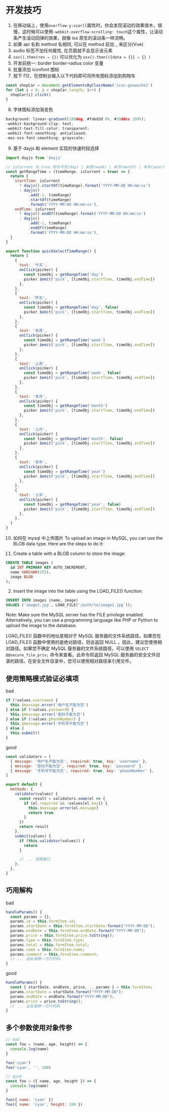 # 开发技巧

1. 在移动端上，使用`overflow-y:scorll`属性时，你会发现滚动的效果很木，很慢，这时候可以使用`-webkit-overflow-scrolling: touch`这个属性，让滚动条产生滚动回弹的效果，就像 ios 原生的滚动条一样流畅。
2. 如果 api 名和 method 名相同, 可以在 method 前加 \_ 来区分(Vue)
3. audio 标签不加任何属性, 在页面就不会显示该元素
4. `xxx().then(res ⇒ {})` 可以优化为 `xxx().then(({data = {}} ⇒ {} )`
5. 开发前统一: border border-radius color 变量
6. 批量添加 iconfont 图标
7. 按下 f12，在控制台输入以下代码即可将所有图标添加到购物车

```js
const shopCar = document.getElementsByClassName('icon-gouwuche1')
for (let i = 0; i < shopCar.length; i++) {
  shopCar[i].click()
}
```

8. 字体图标添加渐变色

```js
background: linear-gradient(180deg, #fabd3d 0%, #10ddcc 100%);
-webkit-background-clip: text;
-webkit-text-fill-color: transparent;
-webkit-font-smoothing: antialiased;
-moz-osx-font-smoothing: grayscale;
```

9. 基于 dayjs 和 element 实现的快速时段选择

```js
import dayjs from 'dayjs'

// isCurrent 为 true 则为今天(day) | 本周(week) | 本月(month) | 本年(year)
const getRangeTime = (timeRange, isCurrent = true) => {
  return {
    startTime: isCurrent
      ? dayjs().startOf(timeRange).format('YYYY-MM-DD HH:mm:ss')
      : dayjs()
          .add(-1, timeRange)
          .startOf(timeRange)
          .format('YYYY-MM-DD HH:mm:ss'),
    endTime: isCurrent
      ? dayjs().endOf(timeRange).format('YYYY-MM-DD HH:mm:ss')
      : dayjs()
          .add(-1, timeRange)
          .endOf(timeRange)
          .format('YYYY-MM-DD HH:mm:ss'),
  }
}

export function quickSelectTimeRange() {
  return [
    {
      text: '今天',
      onClick(picker) {
        const timeObj = getRangeTime('day')
        picker.$emit('pick', [timeObj.startTime, timeObj.endTime])
      },
    },
    {
      text: '昨天',
      onClick(picker) {
        const timeObj = getRangeTime('day', false)
        picker.$emit('pick', [timeObj.startTime, timeObj.endTime])
      },
    },
    {
      text: '本周',
      onClick(picker) {
        const timeObj = getRangeTime('week')
        picker.$emit('pick', [timeObj.startTime, timeObj.endTime])
      },
    },
    {
      text: '上周',
      onClick(picker) {
        const timeObj = getRangeTime('week', false)
        picker.$emit('pick', [timeObj.startTime, timeObj.endTime])
      },
    },
    {
      text: '本月',
      onClick(picker) {
        const timeObj = getRangeTime('month')
        picker.$emit('pick', [timeObj.startTime, timeObj.endTime])
      },
    },
    {
      text: '上月',
      onClick(picker) {
        const timeObj = getRangeTime('month', false)
        picker.$emit('pick', [timeObj.startTime, timeObj.endTime])
      },
    },
    {
      text: '本年',
      onClick(picker) {
        const timeObj = getRangeTime('year')
        picker.$emit('pick', [timeObj.startTime, timeObj.endTime])
      },
    },
    {
      text: '上年',
      onClick(picker) {
        const timeObj = getRangeTime('year', false)
        picker.$emit('pick', [timeObj.startTime, timeObj.endTime])
      },
    },
  ]
}
```

10. 如何在 mysql 中上传图片
    To upload an image in MySQL, you can use the BLOB data type. Here are the steps to do it:

1. Create a table with a BLOB column to store the image:

```sql
CREATE TABLE images (
  id INT PRIMARY KEY AUTO_INCREMENT,
  name VARCHAR(255),
  image BLOB
);
```

2. Insert the image into the table using the LOAD_FILE() function:

```sql
INSERT INTO images (name, image)
VALUES ('image1.jpg', LOAD_FILE('/path/to/image1.jpg'));
```

Note: Make sure the MySQL server has the FILE privilege enabled.
Alternatively, you can use a programming language like PHP or Python to upload the image to the database.

LOAD_FILE() 函数中的地址是相对于 MySQL 服务器的文件系统路径。如果您在 LOAD_FILE() 函数中使用的是绝对路径，则会返回 NULL 。因此，建议您使用相对路径。如果您不确定 MySQL 服务器的文件系统路径，可以使用 `SELECT @@secure_file_priv;` 命令来查看。此命令将返回 MySQL 服务器的安全文件目录的路径。在安全文件目录中，您可以使用相对路径来引用文件。

## 使用策略模式验证必填项

bad

```js
if (!values.username) {
  this.$message.error('用户名不能为空')
} else if (!values.password) {
  this.$message.error('密码不能为空')
} else if (!values.phoneNumber) {
  this.$message.error('手机号不能为空')
} else {
  this.submit()
}
```

good

```js
const validators = [
  { message: '用户名不能为空', required: true, key: 'username' },
  { message: '密码不能为空', required: true, key: 'password' },
  { message: '手机号不能为空', required: true, key: 'phoneNumber' },
]

export default {
  methods: {
    validator(values) {
      const result = validators.some(el => {
        if (el.required && !values[el.key]) {
          this.$message.error(el.message)
          return true
        }
      })
      return result
    },
    submit(values) {
      if (this.validator(values)) {
        return
      }

      // ... 调用接口
    },
  },
}
```

## 巧用解构

bad

```js
handleParams() {
  const params = {};
  params.id = this.formItem.id;
  params.startDate = this.formItem.startDate.format("YYYY-MM-DD");
  params.endDate = this.formItem.endDate.format("YYYY-MM-DD");
  params.price = this.formItem.price.toString();
  params.type = this.formItem.type;
  params.total = this.formItem.total;
  params.name = this.formItem.name;
  params.comment = this.formItem.comment;
  // ... 此处省略一万行代码
}
```

good

```js
handleParams() {
  const { startDate, endDate, price, ...params } = this.formItem;
  params.startDate = startDate.format("YYYY-MM-DD");
  params.endDate = endDate.format("YYYY-MM-DD");
  params.price = price.toString();
  // ... 此处省掉一万行代码
}
```

## 多个参数使用对象传参

```js
// bad
const foo = (name, age, height) => {
  console.log(name)
}

foo('cyan')
foo('cyan', '', 180)

// good
const foo = ({ name, age, height }) => {
  console.log(name)
}

foo({ name: 'cyan' })
foo({ name: 'cyan', height: 180 })
```
